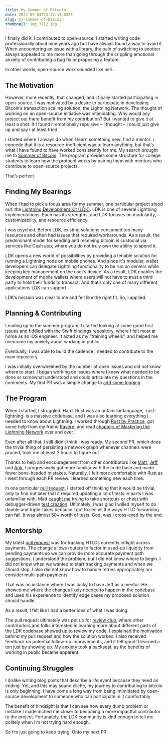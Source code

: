 ```yaml
---
title: My Summer of Bitcoin
date: 2022-09-03T23:47:17.032Z
slug: my-summer-of-bitcoin
thumbnail: img_7712.jpg
---
```

I finally did it. I contributed to open-source. I started writing code professionally about nine years ago but have always found a way to avoid it. When encountering an issue with a library, the pain of switching to another always appealed to me more than going through the crippling emotional anxiety of contributing a bug fix or proposing a feature.

In other words, open-source work sounded like hell. 

## The Motivation

However, more recently, that changed, and I finally started participating in open-source. I was motivated by a desire to participate in developing Bitcoin’s transaction scaling solution, the Lightning Network. The thought of working on an open-source initiative was intimidating. Why would any project out there benefit from *my* contribution? But I wanted to give it at least a shot. If I found it emotionally repulsive – I thought – I could just give up and say I at least tried.

I started where I always do when I learn something new: find a mentor. I concede that it is a resource-inefficient way to learn anything, but that’s what I have found to have worked consistently for me. My search brought me to [Summer of Bitcoin](https://www.summerofbitcoin.org/). The program provides some structure for college students to learn how the protocol works by pairing them with mentors who contribute to open-source projects.

That’s perfect.

## Finding My Bearings

When I had to pick a focus area for my summer, one particular project stood out: the [Lightning Development Kit (LDK)](https://lightningdevkit.org/). LDK is one of several Lightning implementations. Each has its strengths, and LDK focuses on modularity, customizability, and resource efficiency. 

I was psyched. Before LDK, existing solutions consumed too many resources and often had issues that required workarounds. As a result, the predominant model for sending and receiving bitcoin is custodial via services like Cash app, where you do not truly own the ability to spend it.

LDK opens a new world of possibilities by providing a tenable solution for running a Lightning node on mobile phones. And since it's modular, wallet developers can delegate Lightning functionality to be run on servers while keeping key management on the user’s device. As a result, LDK enables the development of mobile wallets where users will not have to trust a third party to hold their funds to transact. And that’s only one of many different applications LDK can support.

LDK’s mission was clear to me and felt like the right fit. So, I applied.

## Planning & Contributing

Leading up to the summer program, I started looking at some good first issues and fiddled with the Swift bindings repository, where I felt most at home as an iOS engineer. It acted as my “training wheels”, and helped me overcome my anxiety about working in public.

Eventually, I was able to build the cadence I needed to contribute to the main repository.

I was initially overwhelmed by the number of open issues and did not know where to start. I began working on issues where I knew what needed to be done or somewhat understood and could articulate my questions in the comments. My first PR was a simple change to [add some logging](https://github.com/lightningdevkit/rust-lightning/pull/1318).

## The Program

When I started, I struggled. Hard. Rust was an unfamiliar language, \`rust-lightning\` is a massive codebase, and I was also learning everything I needed to know about Lightning. I worked through [Rust by Practice](https://practice.rs/why-exercise.html), got some help from my friend [Ravern](https://twitter.com/ravernkoh), and read [chapters of Mastering the Lightning Network](https://github.com/lnbook/lnbook) over and over.

Even after all that, I still didn’t think I was ready. My second PR, which does the trivial thing of persisting a network graph whenever channels were pruned, took me at least 2 hours to figure out. 

Thanks to help and encouragement from other contributors like [Matt](https://twitter.com/TheBlueMatt), [Jeff](https://twitter.com/jkczyz), and [Arik](https://twitter.com/arikaleph), I progressively got more familiar with the code base and made fewer bone-headed mistakes. Naturally, I felt more comfortable with Rust as I went through each PR review. I learned something new each time. 

In one particular [pull request](https://github.com/lightningdevkit/rust-lightning/pull/1403), I started off thinking that it would be trivial, only to find out later that it required updating a lot of tests in parts I was unfamiliar with. Matt [caught me](https://github.com/lightningdevkit/rust-lightning/pull/1403#discussion_r921776341) trying to take shortcuts or cheat with debugger-driven [test creation](https://github.com/lightningdevkit/rust-lightning/pull/1403#pullrequestreview-1039704677). Ultimately, I was glad I willed myself to do double and triple-takes because I got to see all the ways HTLC forwarding can fail. It was almost 50+ worth of tests. God, was I cross-eyed by the end.

## Mentorship

My latest [pull request](https://github.com/lightningdevkit/rust-lightning/pull/1643) was for tracking HTLCs currently inflight across payments. The change allows routers to factor in used-up liquidity from pending payments so we can provide more accurate payment path suggestions. I understood the problem, but I did not know where to begin. I did not know when we wanted to start tracking payments and when we should stop. I also did not know how to handle retries appropriately nor consider multi-path payments.

That was an instance where I was lucky to have Jeff as a mentor. He showed me where the changes likely needed to happen in the codebase and used his experience to identify edge cases my proposed solution should handle. 

As a result, I felt like I had a better idea of what I was doing.

The pull request ultimately was put up for [review club](https://gist.github.com/dunxen/c7f1f8c07da1b9c8a9152cada9075807), where other contributors and folks interested in learning more about different parts of the LDK codebase showed up to review my code. I explained the motivation behind my pull request and how the solution worked. I also received feedback on potential follow-up improvements, and it felt good! I learned a ton just by showing up. My anxiety took a backseat, as the benefits of working in public became apparent.

## Continuing Struggles

I dislike writing blog posts that describe a life event because they need an ending. Yet, and this may sound cliché, my journey to contributing to bitcoin is only beginning. I have come a long way from being intimidated by open-source development to someone who can participate in it comfortably.

The benefit of hindsight is that I can see how every dumb problem or mistake I made inched me closer to becoming a more impactful contributor to the project. Fortunately, the LDK community is kind enough to tell me politely when I’m not trying hard enough. 

So I’m just going to keep trying. Onto my next PR.
